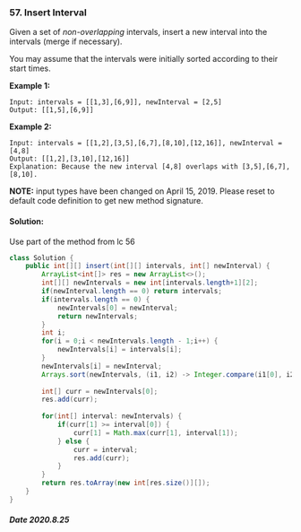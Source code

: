 ### 57. Insert Interval

Given a set of *non-overlapping* intervals, insert a new interval into the intervals (merge if necessary).

You may assume that the intervals were initially sorted according to their start times.

**Example 1:**

```
Input: intervals = [[1,3],[6,9]], newInterval = [2,5]
Output: [[1,5],[6,9]]
```

**Example 2:**

```
Input: intervals = [[1,2],[3,5],[6,7],[8,10],[12,16]], newInterval = [4,8]
Output: [[1,2],[3,10],[12,16]]
Explanation: Because the new interval [4,8] overlaps with [3,5],[6,7],[8,10].
```

**NOTE:** input types have been changed on April 15, 2019. Please reset to default code definition to get new method signature.

#### Solution:

Use part of the method from lc 56

```java
class Solution {
    public int[][] insert(int[][] intervals, int[] newInterval) {
        ArrayList<int[]> res = new ArrayList<>();
        int[][] newIntervals = new int[intervals.length+1][2];
        if(newInterval.length == 0) return intervals;
        if(intervals.length == 0) {
            newIntervals[0] = newInterval;
            return newIntervals;
        }
        int i;
        for(i = 0;i < newIntervals.length - 1;i++) {
            newIntervals[i] = intervals[i];
        }
        newIntervals[i] = newInterval;
        Arrays.sort(newIntervals, (i1, i2) -> Integer.compare(i1[0], i2[0]));
        
        int[] curr = newIntervals[0];
        res.add(curr);
        
        for(int[] interval: newIntervals) {
            if(curr[1] >= interval[0]) {
                curr[1] = Math.max(curr[1], interval[1]);
            } else {
                curr = interval;
                res.add(curr);
            }
        }
        return res.toArray(new int[res.size()][]);     
    }
}
```

##### Date 2020.8.25